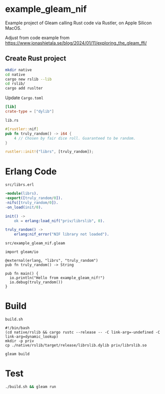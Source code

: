 # example_gleam_nif

Example project of Gleam calling Rust code via Rustler, on Apple Silicon MacOS.

Adjust from code example from https://www.jonashietala.se/blog/2024/01/11/exploring_the_gleam_ffi/

## Create Rust project
```sh
mkdir native
cd native
cargo new rslib --lib
cd rslib/
cargo add ruslter
```

Update `Cargo.toml`

```toml
[lib]
crate-type = ["dylib"]
```

`lib.rs`

```rust
#[rustler::nif]
pub fn truly_random() -> i64 {
    4 // Chosen by fair dice roll. Guaranteed to be random.
}

rustler::init!("librs", [truly_random]);
```

# Erlang Code
`src/librs.erl`

```erlang
-module(librs).
-export([truly_random/0]).
-nifs([truly_random/0]).
-on_load(init/0).

init() ->
    ok = erlang:load_nif("priv/librslib", 0).

truly_random() ->
    erlang:nif_error("NIF library not loaded").
```

`src/example_gleam_nif.gleam`

```Gleam
import gleam/io

@external(erlang, "librs", "truly_random")
pub fn truly_random() -> String

pub fn main() {
  io.println("Hello from example_gleam_nif!")
  io.debug(truly_random())
}
```

# Build

`build.sh`

```shell
#!/bin/bash
(cd native/rslib && cargo rustc --release -- -C link-arg=-undefined -C link-arg=dynamic_lookup)
mkdir -p priv
cp ./native/rslib/target/release/librslib.dylib priv/librslib.so

gleam build
```

# Test
```sh
./build.sh && gleam run
```
